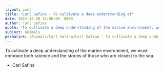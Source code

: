 ```yaml
---
layout: post
title: "Carl Safina - To cultivate a deep understanding of"
date: 2024-12-28 12:00:00 -0000
author: Carl Safina
quote: "To cultivate a deep understanding of the marine environment, we must embrace both science and the stories of those who are closest to the sea."
subject: Animals
permalink: /Animals/Carl Safina/Carl Safina - To cultivate a deep understanding of
---
```


To cultivate a deep understanding of the marine environment, we must embrace both science and the stories of those who are closest to the sea.

- Carl Safina
